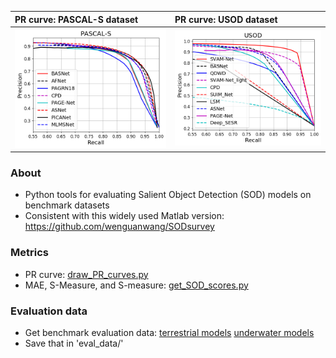 | PR curve: PASCAL-S dataset  | PR curve: USOD dataset | 
|:--------------------|:----------------
| ![pr-pascal](/eval_data/pr_pascal.png) |   ![pr-usod](/eval_data/pr_usod.png) | 

### About
- Python tools for evaluating Salient Object Detection (SOD) models on benchmark datasets
- Consistent with this widely used Matlab version: https://github.com/wenguanwang/SODsurvey

### Metrics
- PR curve: [draw_PR_curves.py](draw_PR_curves.py)
- MAE, S-Measure, and S-measure: [get_SOD_scores.py](get_SOD_scores.py)


### Evaluation data
- Get benchmark evaluation data: [terrestrial models](https://github.com/wenguanwang/SODsurvey) [underwater models](https://github.com/wenguanwang/SODsurvey)
- Save that in 'eval_data/'



